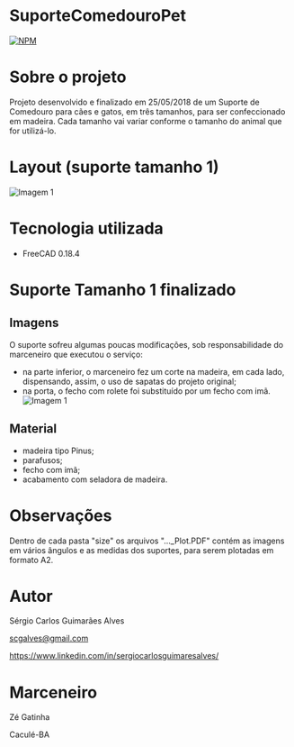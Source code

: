 # SuporteComedouroPet
[![NPM](https://img.shields.io/npm/l/react)](https://github.com/scgalves/SuporteComedouroPet/blob/main/LICENSE)

# Sobre o projeto
Projeto desenvolvido e finalizado em 25/05/2018 de um Suporte de Comedouro para cães e gatos, em três tamanhos, para ser confeccionado em madeira. Cada tamanho vai variar conforme o tamanho do animal que for utilizá-lo.

# Layout (suporte tamanho 1)
![Imagem 1](https://github.com/scgalves/SuporteComedouroPet/blob/main/assets/presentation/presentation-1.jpg)

# Tecnologia utilizada
* FreeCAD 0.18.4

# Suporte Tamanho 1 finalizado
## Imagens
O suporte sofreu algumas poucas modificações, sob responsabilidade do marceneiro que executou o serviço:
* na parte inferior, o marceneiro fez um corte na madeira, em cada lado, dispensando, assim, o uso de sapatas do projeto original;
* na porta, o fecho com rolete foi substituído por um fecho com imã.
![Imagem 1](https://github.com/scgalves/SuporteComedouroPet/blob/main/assets/presentation/presentation-1.jpg)
## Material
* madeira tipo Pinus;
* parafusos;
* fecho com imã;
* acabamento com seladora de madeira.

# Observações
Dentro de cada pasta "size" os arquivos "..._Plot.PDF" contém as imagens em vários ângulos e as medidas dos suportes, para serem plotadas em formato A2.

# Autor
Sérgio Carlos Guimarães Alves

scgalves@gmail.com

https://www.linkedin.com/in/sergiocarlosguimaresalves/

# Marceneiro
Zé Gatinha

Caculé-BA
